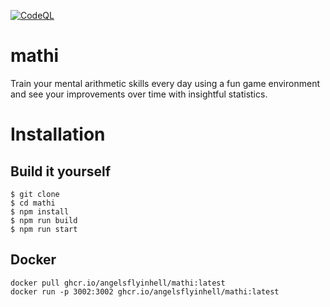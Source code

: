 [![CodeQL](https://github.com/angelsflyinhell/mathi/actions/workflows/codeql.yml/badge.svg)](https://github.com/angelsflyinhell/mathi/actions/workflows/codeql.yml)

# mathi
Train your mental arithmetic skills every day using a fun game environment and see your improvements over time with insightful statistics.

# Installation
## Build it yourself
```console
$ git clone
$ cd mathi
$ npm install
$ npm run build
$ npm run start
```

## Docker
```console
docker pull ghcr.io/angelsflyinhell/mathi:latest
docker run -p 3002:3002 ghcr.io/angelsflyinhell/mathi:latest
```
